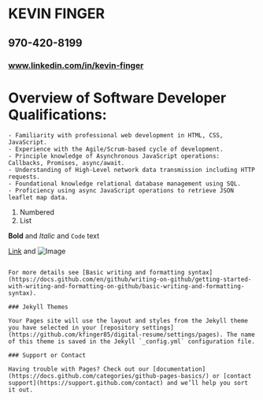 # KEVIN FINGER 
## 970-420-8199 
### www.linkedin.com/in/kevin-finger 

# Overview of Software Developer Qualifications:
	- Familiarity with professional web development in HTML, CSS, JavaScript. 
	- Experience with the Agile/Scrum-based cycle of development. 
	- Principle knowledge of Asynchronous JavaScript operations: Callbacks, Promises, async/await. 
	- Understanding of High-Level network data transmission including HTTP requests. 
	- Foundational knowledge relational database management using SQL.  
	- Proficiency using async JavaScript operations to retrieve JSON leaflet map data.  

1. Numbered
2. List

**Bold** and _Italic_ and `Code` text

[Link](url) and ![Image](src)
```

For more details see [Basic writing and formatting syntax](https://docs.github.com/en/github/writing-on-github/getting-started-with-writing-and-formatting-on-github/basic-writing-and-formatting-syntax).

### Jekyll Themes

Your Pages site will use the layout and styles from the Jekyll theme you have selected in your [repository settings](https://github.com/kfinger85/digital-resume/settings/pages). The name of this theme is saved in the Jekyll `_config.yml` configuration file.

### Support or Contact

Having trouble with Pages? Check out our [documentation](https://docs.github.com/categories/github-pages-basics/) or [contact support](https://support.github.com/contact) and we’ll help you sort it out.
